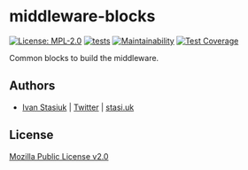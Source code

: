# middleware-blocks

[![License: MPL-2.0](https://img.shields.io/badge/license-MPL--2.0-purple.svg)](https://github.com/glocurrency/middleware-blocks/blob/main/LICENSE)
[![tests](https://github.com/glocurrency/middleware-blocks/actions/workflows/tests.yml/badge.svg)](https://github.com/glocurrency/middleware-blocks/actions/workflows/tests.yml)
[![Maintainability](https://api.codeclimate.com/v1/badges/5278e23e9be55b2a3ffa/maintainability)](https://codeclimate.com/repos/61fe7169c25d13018d003480/maintainability)
[![Test Coverage](https://api.codeclimate.com/v1/badges/5278e23e9be55b2a3ffa/test_coverage)](https://codeclimate.com/repos/61fe7169c25d13018d003480/test_coverage)

Common blocks to build the middleware.

## Authors
- [Ivan Stasiuk](https://github.com/brokeyourbike) | [Twitter](https://twitter.com/brokeyourbike) | [stasi.uk](https://stasi.uk)

## License
[Mozilla Public License v2.0](https://github.com/glocurrency/middleware-blocks/blob/main/LICENSE)

